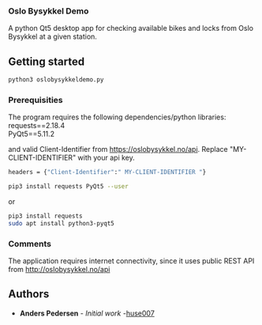 ### Oslo Bysykkel Demo
A python Qt5 desktop app for checking available bikes and locks from Oslo Bysykkel at a given station.

## Getting started
```sh
python3 oslobysykkeldemo.py
```
### Prerequisities
The program requires the following dependencies/python libraries:  
requests==2.18.4  
PyQt5==5.11.2

and valid Client-Identifier from https://oslobysykkel.no/api.
Replace "MY-CLIENT-IDENTIFIER" with your api key.
```sh
headers = {"Client-Identifier":" MY-CLIENT-IDENTIFIER "}
```

```sh
pip3 install requests PyQt5 --user
```
or
```sh
pip3 install requests  
sudo apt install python3-pyqt5  
```
### Comments
The application requires internet connectivity, since it uses 
public REST API from http://oslobysykkel.no/api

## Authors
* **Anders Pedersen** - *Initial work* -[huse007](https://github.com/huse007)